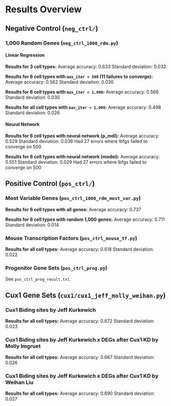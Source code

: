 # Results Overview

## Negative Control (`neg_ctrl/`)

### 1,000 Random Genes (`neg_ctrl_1000_rdm.py`)

#### Linear Regression

**Results for 3 cell types:**
Average accuracy: 0.633
Standard deviation: 0.032

**Results for 6 cell types with `max_iter = 500` (11 failures to converge):**
Average accuracy: 0.562
Standard deviation: 0.030

**Results for 6 cell types with `max_iter = 1,000`:**
Average accuracy: 0.566
Standard deviation: 0.030

**Results for all cell types with `max_iter = 1,000`:**
Average accuracy: 0.498
Standard deviation: 0.026

#### Neural Network

**Results for 6 cell types with neural network (p_mdl):**
Average accuracy: 0.529
Standard deviation: 0.036
Had 27 errors where lbfgs failed to converge on 500

**Results for 6 cell types with neural network (model):**
Average accuracy: 0.551
Standard deviation: 0.029
Had 27 errors where lbfgs failed to converge on 500


## Positive Control (`pos_ctrl/`)

### Most Variable Genes (`pos_ctrl_1000_rdm_most_var.py`)

**Results for 6 cell types with all genes:**
Average accuracy: 0.737

**Results for 6 cell types with random 1,000 genes:**
Average accuracy: 0.711
Standard deviation: 0.014


### Mouse Transcription Factors (`pos_ctrl_mouse_tf.py`)

**Results for all cell types:**
Average accuracy: 0.618
Standard deviation: 0.022

### Progenitor Gene Sets (`pos_ctrl_prog.py`)

See `pos_ctrl_prog_result.txt`.




## Cux1 Gene Sets (`cux1/cux1_jeff_molly_weihan.py`)


### Cux1 Biding sites by Jeff Kurkewich

**Results for all cell types:**
Average accuracy: 0.672
Standard deviation: 0.023


### Cux1 Biding sites by Jeff Kurkewich x DEGs after Cux1 KD by Molly Imgruet

**Results for all cell types:**
Average accuracy: 0.667
Standard deviation: 0.026


### Cux1 Biding sites by Jeff Kurkewich x DEGs after Cux1 KD by Weihan Liu

**Results for all cell types:**
Average accuracy: 0.690
Standard deviation: 0.027